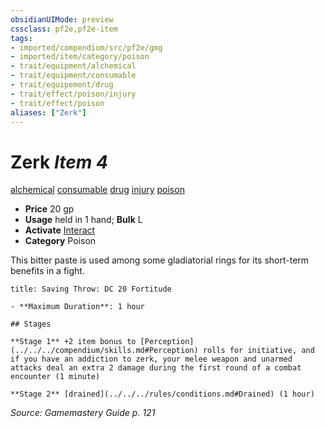 ```yaml
---
obsidianUIMode: preview
cssclass: pf2e,pf2e-item
tags:
- imported/compendium/src/pf2e/gmg
- imported/item/category/poison
- trait/equipment/alchemical
- trait/equipment/consumable
- trait/equipement/drug
- trait/effect/poison/injury
- trait/effect/poison
aliases: ["Zerk"]
---
```

# Zerk *Item 4*  
[alchemical](alchemical.md)  [consumable](consumable.md)  [drug](drug-gmg.md)  [injury](injury.md)  [poison](rules/traits/poison.md)  

- **Price** 20 gp
- **Usage** held in 1 hand; **Bulk** L
- **Activate** [Interact](interact.md)
- **Category** Poison

This bitter paste is used among some gladiatorial rings for its short-term benefits in a fight.

```ad-inline-affliction
title: Saving Throw: DC 20 Fortitude

- **Maximum Duration**: 1 hour

## Stages

**Stage 1** +2 item bonus to [Perception](../../../compendium/skills.md#Perception) rolls for initiative, and if you have an addiction to zerk, your melee weapon and unarmed attacks deal an extra 2 damage during the first round of a combat encounter (1 minute)

**Stage 2** [drained](../../../rules/conditions.md#Drained) (1 hour)
```

*Source: Gamemastery Guide p. 121*
